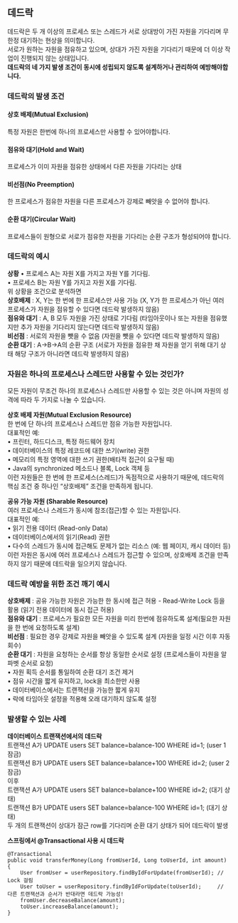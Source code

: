 ## 데드락
데드락은 두 개 이상의 프로세스 또는 스레드가 서로 상대방이 가진 자원을 기다리며 무한정 대기하는 현상을 의미합니다.  
서로가 원하는 자원을 점유하고 있으며, 상대가 가진 자원을 기다리기 때문에 더 이상 작업이 진행되지 않는 상태입니다.  
**데드락의 네 가지 발생 조건이 동시에 성립되지 않도록 설계하거나 관리하여 예방해야합니다.**

### 데드락의 발생 조건 
#### 상호 배제(Mutual Exclusion)
특정 자원은 한번에 하나의 프로세스만 사용할 수 있어야합니다.

#### 점유와 대기(Hold and Wait)
프로세스가 이미 자원을 점유한 상태에서 다른 자원을 기다리는 상태

#### 비선점(No Preemption)
한 프로세스가 점유한 자원을 다른 프로세스가 강제로 빼앗을 수 없어야 합니다.

#### 순환 대기(Circular Wait)
프로세스들이 원형으로 서로가 점유한 자원을 기다리는 순환 구조가 형성되어야 합니다.

### 데드락의 예시
**상황**
•	프로세스 A는 자원 X를 가지고 자원 Y를 기다림.  
•	프로세스 B는 자원 Y를 가지고 자원 X를 기다림.   
 위 상황을 조건으로 분석하면  
 **상호배제** : X, Y는 한 번에 한 프로세스만 사용 가능 (X, Y가 한 프로세스가 아닌 여러 프로세스가 자원을 점유할 수 있다면 데드락 발생하지 않음)  
 **점유와 대기** : A, B 모두 자원을 가진 상태로 기다림  (타임아웃이나 또는 자원을 점유했지만 추가 자원을 기다리지 않는다면 데드락 발생하지 않음)  
 **비선점** : 서로의 자원을 뺏을 수 없음 (자원을 뺏을 수 있다면 데드락 발생하지 않음)  
 **순환 대기** : A->B->A의 순환 구조 (서로가 자원을 점유한 채 자원을 얻기 위해 대기 상태 해당 구조가 아니라면 데드락 발생하지 않음)  
  
### 자원은 하나의 프로세스나 스레드만 사용할 수 있는 것인가?
모든 자원이 무조건 하나의 프로세스나 스레드만 사용할 수 있는 것은 아니며 자원의 성격에 따라 두 가지로 나눌 수 있습니다.   
  
**상호 배제 자원(Mutual Exclusion Resource)**  
한 번에 단 하나의 프로세스나 스레드만 점유 가능한 자원입니다.  
대표적인 예:  
•	프린터, 하드디스크, 특정 하드웨어 장치  
•	데이터베이스의 특정 레코드에 대한 쓰기(write) 권한  
•	메모리의 특정 영역에 대한 쓰기 권한(배타적 접근이 요구될 때)  
•	Java의 synchronized 메소드나 블록, Lock 객체 등  
이런 자원들은 한 번에 한 프로세스(스레드)가 독점적으로 사용하기 때문에, 데드락의 핵심 조건 중 하나인 “상호배제” 조건을 만족하게 됩니다.  

**공유 가능 자원 (Sharable Resource)**  
여러 프로세스나 스레드가 동시에 참조(접근)할 수 있는 자원입니다.  
대표적인 예:  
	•	읽기 전용 데이터 (Read-only Data)  
	•	데이터베이스에서의 읽기(Read) 권한  
	•	다수의 스레드가 동시에 접근해도 문제가 없는 리소스 (예: 웹 페이지, 캐시 데이터 등)  
이런 자원은 동시에 여러 프로세스나 스레드가 접근할 수 있으며, 상호배제 조건을 만족하지 않기 때문에 데드락을 일으키지 않습니다.

### 데드락 예방을 위한 조건 깨기 예시 
 **상호배제** : 공유 가능한 자원은 가능한 한 동시에 접근 허용 - Read-Write Lock 등을 활용 (읽기 전용 데이터에 동시 접근 허용)   
 **점유와 대기** : 프로세스가 필요한 모든 자원을 미리 한번에 점유하도록 설계(필요한 자원을 한 번에 요청하도록 설계)    
 **비선점** : 필요한 경우 강제로 자원을 빼앗을 수 있도록 설계 (자원을 일정 시간 이후 자동 회수)  
 **순환 대기** : 자원을 요청하는 순서를 항상 동일한 순서로 설정 (프로세스들이 자원을 알파벳 순서로 요청)  
•	자원 획득 순서를 통일하여 순환 대기 조건 제거  
•	점유 시간을 짧게 유지하고, lock을 최소한만 사용  
•	데이터베이스에서는 트랜잭션을 가능한 짧게 유지  
•	락에 타임아웃 설정을 적용해 오래 대기하지 않도록 설정  


 ### 발생할 수 있는 사례
 **데이터베이스 트랜잭션에서의 데드락**   
 트랜잭션 A가 UPDATE users SET balance=balance-100 WHERE id=1; (user 1 잠금)    
 트랜잭션 B가 UPDATE users SET balance=balance+100 WHERE id=2; (user 2 잠금)  
 이후  
 트랜잭션 A가 UPDATE users SET balance=balance+100 WHERE id=2; (대기 상태)  
 트랜잭션 B가 UPDATE users SET balance=balance-100 WHERE id=1; (대기 상태)  
두 개의 트랜잭션이 상대가 잠근 row를 기다리며 순환 대기 상태가 되어 데드락이 발생

**스프링에서 @Transactional 사용 시 데드락**  

	@Transactional
	public void transferMoney(Long fromUserId, Long toUserId, int amount) {
	    User fromUser = userRepository.findByIdForUpdate(fromUserId); // Lock 걸림
	    User toUser = userRepository.findByIdForUpdate(toUserId);     // 다른 트랜잭션과 순서가 반대라면 데드락 가능성!
	    fromUser.decreaseBalance(amount);
	    toUser.increaseBalance(amount);
	}



